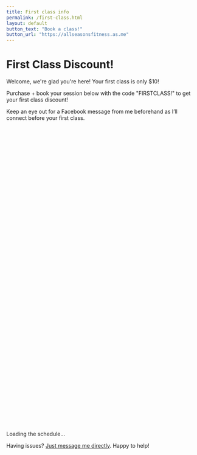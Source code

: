 ```yaml
---
title: First class info
permalink: /first-class.html
layout: default
button_text: "Book a class!"
button_url: "https://allseasonsfitness.as.me"
---
```


# First Class Discount!

Welcome, we're glad you're here! Your first class is only $10! 

Purchase + book your session below with the code "FIRSTCLASS!" to get your first class discount!

Keep an eye out for a Facebook message from me beforehand as I’ll connect before your first class.

<div id="acuity-schedule-container">
    <iframe class="acuity-iframe" src="" width="100%" height="800" frameBorder="0"></iframe>
    <div id="loading-indicator">Loading the schedule...</div>
    <script src="https://embed.acuityscheduling.com/js/embed.js" type="text/javascript"></script>
    <script>
        const iframeEle = document.getElementsByClassName('acuity-iframe')[0];
        console.log('iframe: ', iframeEle);
        const loadingEle = document.getElementById('loading-indicator');
        iframeEle.addEventListener('load', function() {
            loadingEle.style.display = 'none';
        });
        iframeEle.src = "https://allseasonsfitness.as.me/schedule/d78d06ae/appointment/75677355/calendar/any?certificate=FIRSTCLASS!";
    </script>
</div>

Having issues? [Just message me directly](index.html#contact). Happy to help!